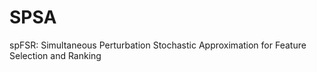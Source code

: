 # SPSA
spFSR: Simultaneous Perturbation Stochastic Approximation for   Feature Selection and Ranking
